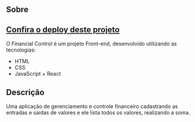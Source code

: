 ## Sobre

<h2><a href ="https://control-financial-react-edvanrodriguesdev.vercel.app/">Confira o deploy deste projeto</a></h2>

O Financial Control é um projeto Front-end, desenvolvido utilizando as tecnologias:
- HTML
- CSS
- JavaScript + React

## Descrição
Uma aplicação de gerenciamento e controle financeiro cadastrando as entradas e saídas de valores e ele lista todos os valores, realizando a soma.
